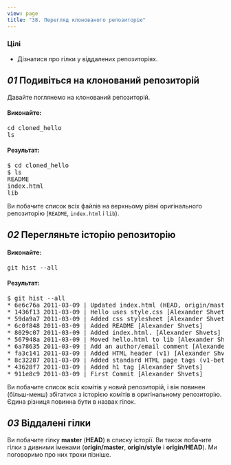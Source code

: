 ```yaml
---
view: page
title: "38. Перегляд клонованого репозиторію"
---
```


<h3>Цілі</h3>

<ul><li>Дізнатися про гілки у віддалених репозиторіях.</li></ul>

<h2><em>01</em> Подивіться на клонований репозиторій</h2>

<p>Давайте поглянемо на клонований репозиторій.</p>

<h4 class="h4-pre">Виконайте:</h4>

<pre class="instructions">cd cloned_hello
ls</pre>

<h4 class="h4-pre">Результат:</h4>

<pre class="sample">$ cd cloned_hello
$ ls
README
index.html
lib</pre>

<p>Ви побачите список всіх файлів на верхньому рівні оригінального репозиторію (<code>README</code>, <code>index.html</code> і <code>lib</code>).</p>

<h2><em>02</em> Перегляньте історію репозиторію</h2>

<h4 class="h4-pre">Виконайте:</h4>

<pre class="instructions">git hist --all</pre>

<h4 class="h4-pre">Результат:</h4>

<pre class="sample">$ git hist --all
* 6e6c76a 2011-03-09 | Updated index.html (HEAD, origin/master, origin/style, origin/HEAD, master) [Alexander Shvets]
* 1436f13 2011-03-09 | Hello uses style.css [Alexander Shvets]
* 59da9a7 2011-03-09 | Added css stylesheet [Alexander Shvets]
* 6c0f848 2011-03-09 | Added README [Alexander Shvets]
* 8029c07 2011-03-09 | Added index.html. [Alexander Shvets]
* 567948a 2011-03-09 | Moved hello.html to lib [Alexander Shvets]
* 6a78635 2011-03-09 | Add an author/email comment [Alexander Shvets]
* fa3c141 2011-03-09 | Added HTML header (v1) [Alexander Shvets]
* 8c32287 2011-03-09 | Added standard HTML page tags (v1-beta) [Alexander Shvets]
* 43628f7 2011-03-09 | Added h1 tag [Alexander Shvets]
* 911e8c9 2011-03-09 | First Commit [Alexander Shvets]</pre>

<p>Ви побачите список всіх комітів у новий репозиторій, і він повинен (більш-менш) збігатися з історією комітів в оригінальному репозиторію. Єдина різниця повинна бути в назвах гілок.</p>

<h2><em>03</em> Віддалені гілки</h2>

<p>Ви побачите гілку <strong>master</strong> (<strong><span class="caps">HEAD</span></strong>) в списку історії. Ви також побачите гілки з дивними іменами (<strong>origin/master</strong>, <strong>origin/style</strong> і <strong>origin/<span class="caps">HEAD</span></strong>). Ми поговоримо про них трохи пізніше.</p>